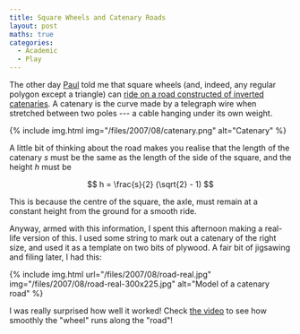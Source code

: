 ```yaml
---
title: Square Wheels and Catenary Roads
layout: post
maths: true
categories:
  - Academic
  - Play
---
```

The other day [Paul](https://pictures.scholesmafia.co.uk/index.php/?profile=150) told me that square wheels (and, indeed, any regular polygon except a triangle) can [ride on a road constructed of inverted catenaries](http://web.archive.org/web/20070726071221/http://maa.org/mathland/mathtrek_04_05_04.html). A catenary is the curve made by a telegraph wire when stretched between two poles --- a cable hanging under its own weight.

{% include img.html img="/files/2007/08/catenary.png" alt="Catenary" %}

A little bit of thinking about the road makes you realise that the length of the catenary _s_ must be the same as the length of the side of the square, and the height _h_ must be

$$ h = \frac{s}{2} (\sqrt{2} - 1) $$

This is because the centre of the square, the axle, must remain at a constant height from the ground for a smooth ride.

Anyway, armed with this information, I spent this afternoon making a real-life version of this. I used some string to mark out a catenary of the right size, and used it as a template on two bits of plywood. A fair bit of jigsawing and filing later, I had this:

{% include img.html url="/files/2007/08/road-real.jpg" img="/files/2007/08/road-real-300x225.jpg" alt="Model of a catenary road" %}

I was really surprised how well it worked! Check [the video](/videos/misc/catenary-road.m4v) to see how smoothly the "wheel" runs along the "road"!
